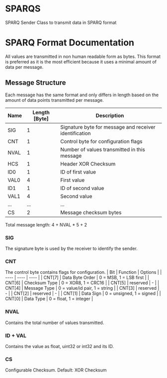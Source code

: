 # SPARQS
SPARQ Sender Class to transmit data in SPARQ format


# SPARQ Format Documentation
All values are transmitted in non human readable form as bytes. This format is preferred as it is the most efficient because it uses a minimal amount of data per message.

## Message Structure
Each message has the same format and only differs in length based on the amount of data points transmitted per message.

| Name | Length [Byte] | Description |
| ---- | ---- | ---- |
| SIG | 1 | Signature byte for message and receiver identification |
| CNT | 1 | Control byte for configuration flags |
| NVAL | 1 | Number of values transmitted in this message |
| HCS | 1 | Header XOR Checksum |
| ID0 | 1 | ID of first value | 
| VAL0 | 4 | First value |
| ID1 | 1 | ID of second value |
| VAL1 | 4 | Second value |
| ... | ... | ... |
| CS | 2 | Message checksum bytes |

Total message length: 4 + NVAL * 5 + 2

### SIG
The signature byte is used by the receiver to identify the sender.
### CNT
The control byte contains flags for configuration.
| Bit | Function | Options |
| ---- | ---- | ---- |
| CNT[7] | Data Byte Order | 0 = MSB, 1 = LSB first |
| CNT[6] | Checksum Type | 0 = XOR8, 1 = CRC16 |
| CNT[5] | reserved | - |
| CNT[4] | Message Type | 0 = value/id pair, 1 = string |
| CNT[3] | reserved | - |
| CNT[2] | reserved | - |
| CNT[1] | Data Sign | 0 = unsigned, 1 = signed |
| CNT[0] | Data Type | 0 = float, 1 = integer |
### NVAL
Contains the total number of values transmitted.
### ID + VAL
Contains the value as float, uint32 or int32 and its ID.
### CS
Configurable Checksum. Default: XOR Checksum
